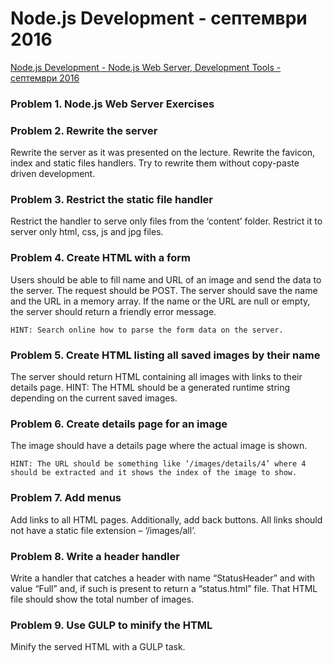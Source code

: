 # Node.js Development - септември 2016

[Node.js Development - Node.js Web Server, Development Tools - септември 2016](https://youtu.be/BcynBGSoQ1I)

### Problem 1. Node.js Web Server Exercises

### Problem 2. Rewrite the server
Rewrite the server as it was presented on the lecture. Rewrite the favicon, index and static files handlers. Try to rewrite them without copy-paste driven development.

### Problem 3. Restrict the static file handler
Restrict the handler to serve only files from the ‘content’ folder. Restrict it to server only html, css, js and jpg files.

### Problem 4. Create HTML with a form
Users should be able to fill name and URL of an image and send the data to the server. The request should be POST. The server should save the name and the URL in a memory array. If the name or the URL are null or empty, the server should return a friendly error message. 

    HINT: Search online how to parse the form data on the server.

### Problem 5. Create HTML listing all saved images by their name
The server should return HTML containing all images with links to their details page. 
HINT: The HTML should be a generated runtime string depending on the current saved images.

### Problem 6. Create details page for an image
The image should have a details page where the actual image is shown.

    HINT: The URL should be something like ‘/images/details/4’ where 4 should be extracted and it shows the index of the image to show.
    
### Problem 7. Add menus
Add links to all HTML pages. Additionally, add back buttons. All links should not have a static file extension – ‘/images/all’. 

### Problem 8. Write a header handler
Write a handler that catches a header with name “StatusHeader” and with value “Full” and, if such is present to return a “status.html” file. That HTML file should show the total number of images.

### Problem 9. Use GULP to minify the HTML
Minify the served HTML with a GULP task. 
